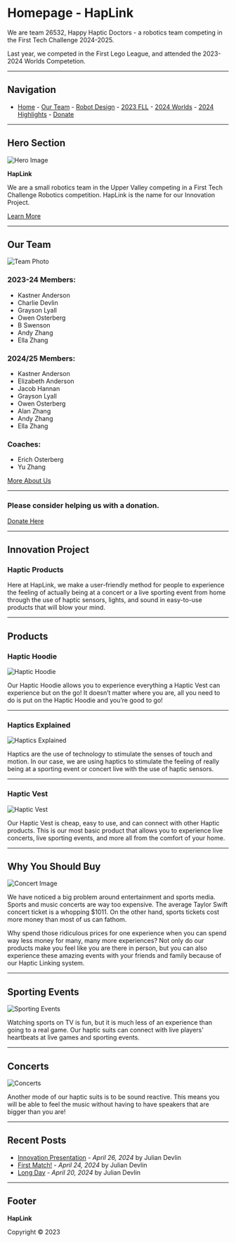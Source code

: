 # Homepage - HapLink

We are team 26532, Happy Haptic Doctors - a robotics team competing in the First Tech Challenge 2024-2025.

Last year, we competed in the First Lego League, and attended 
the 2023-2024 Worlds Competetion.

---

## Navigation

- [Home](index.md) - [Our Team](our-team/index.md) - [Robot Design](happy-haptic-doctors-robot-design/index.md) - [2023 FLL](2023/2023/FLL2023.md) - [2024 Worlds](2024-worlds/index.md) - [2024 Highlights](2024/index.md) - [Donate](donate/index.html)

---


## Hero Section

![Hero Image](./2025/team2025nh.jpg)

**HapLink**

We are a small robotics team in the Upper Valley competing in a First Tech Challenge Robotics competition. HapLink is the name for our Innovation Project.

[Learn More](2024-worlds/index.md)

---

## Our Team

![Team Photo](wp-content/uploads/2024/01/StatesPicture-edited.jpg)

### 2023-24 Members:
- Kastner Anderson
- Charlie Devlin
- Grayson Lyall
- Owen Osterberg
- B Swenson
- Andy Zhang
- Ella Zhang

### 2024/25 Members:
- Kastner Anderson
- Elizabeth Anderson
- Jacob Hannan
- Grayson Lyall
- Owen Osterberg
- Alan Zhang
- Andy Zhang
- Ella Zhang

### Coaches:
- Erich Osterberg
- Yu Zhang

[More About Us](our-team/index.html)

---
### Please consider helping us with a donation.

[Donate Here](donate/index.html)

---

## Innovation Project

### Haptic Products

Here at HapLink, we make a user-friendly method for people to experience the feeling of actually being at a concert or a live sporting event from home through the use of haptic sensors, lights, and sound in easy-to-use products that will blow your mind.

---

## Products

### Haptic Hoodie

![Haptic Hoodie](wp-content/uploads/2024/04/IMG_2821-2-scaled.jpg)

Our Haptic Hoodie allows you to experience everything a Haptic Vest can experience but on the go! It doesn’t matter where you are, all you need to do is put on the Haptic Hoodie and you’re good to go!

---

### Haptics Explained

![Haptics Explained](wp-content/uploads/2024/01/yeloow-spinnny-edited.jpg)

Haptics are the use of technology to stimulate the senses of touch and motion. In our case, we are using haptics to stimulate the feeling of really being at a sporting event or concert live with the use of haptic sensors.

---

### Haptic Vest

![Haptic Vest](wp-content/uploads/2024/04/IMG_2819-1.jpg)

Our Haptic Vest is cheap, easy to use, and can connect with other Haptic products. This is our most basic product that allows you to experience live concerts, live sporting events, and more all from the comfort of your home.

---

## Why You Should Buy

![Concert Image](wp-content/uploads/2024/01/taylorconcert.jpg)

We have noticed a big problem around entertainment and sports media. Sports and music concerts are way too expensive. The average Taylor Swift concert ticket is a whopping $1011. On the other hand, sports tickets cost more money than most of us can fathom.

Why spend those ridiculous prices for one experience when you can spend way less money for many, many more experiences? Not only do our products make you feel like you are there in person, but you can also experience these amazing events with your friends and family because of our Haptic Linking system.

---

## Sporting Events

![Sporting Events](wp-content/uploads/2024/04/istockphoto-469569148-612x612-2.jpg)

Watching sports on TV is fun, but it is much less of an experience than going to a real game. Our haptic suits can connect with live players' heartbeats at live games and sporting events.

---

## Concerts

![Concerts](wp-content/uploads/2024/04/Taylor-Swift-The-Eras-Tour-1024x683.jpg)

Another mode of our haptic suits is to be sound reactive. This means you will be able to feel the music without having to have speakers that are bigger than you are!

---

## Recent Posts

- [Innovation Presentation](2024/04/26/innovation-presentation/index.md) - *April 26, 2024* by Julian Devlin
- [First Match!](2024/04/24/first-match/index.html) - *April 24, 2024* by Julian Devlin
- [Long Day](2024/04/20/long-day/index.md) - *April 20, 2024* by Julian Devlin

---

## Footer

**HapLink**

Copyright © 2023